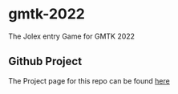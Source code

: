 # gmtk-2022
The Jolex entry Game for GMTK 2022

## Github Project
The Project page for this repo can be found [here](https://github.com/joscco/gmtk-2022/projects/1)
